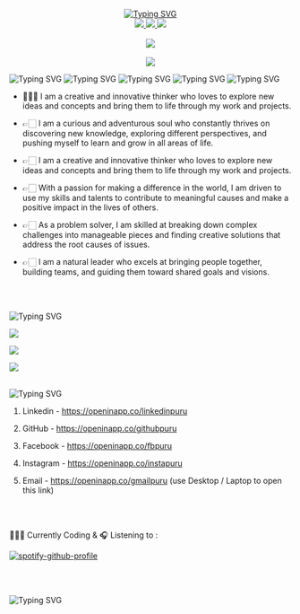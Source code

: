 <p align="center">
<a href="https://github.com/creativepurus">
    <img src="https://readme-typing-svg.demolab.com?font=Calibri&size=24&duration=1000&pause=300&multiline=true&width=500&height=120&lines=Purushottam+Anand;Data+Scientist+%7C+AI+Engineer+%7C+Robotics;AI+%7C+Machine+Learning+%7C+Computer+Vision" alt="Typing SVG" />
</a>
<br/>

<a href="https://www.linkedin.com/in/creativepurus/">
    <img src="https://img.shields.io/badge/-Linkedin-blue?style=social&logo=linkedin">
</a> 

<a href="https://openinapp.co/cvpuru">
    <img src="https://img.shields.io/badge/Resume-blue?style=social&logo=adobe">
</a> 

<a href="mailto:creativepurus@gmail.com">
    <img src="https://img.shields.io/badge/Gmail-red?style=social&logo=gmail&logoColor=red">
</a> <br> </br>

<!-- <a href="">
    <img src="https://img.shields.io/badge/Website-The_Viral_Section-red?style=social&logo=wordpress">
</a>
<a href='https://scholar.google.com/citations?user=' target="_blank">
    <img alt='GoogleScholar' src='https://img.shields.io/badge/Scholar-100000?style=flat&logo=GoogleScholar&logoColor=white&&color=0181FF'>
</a> 
<a href="https://pypi.org/user/creativepurus/">
    <img src="https://img.shields.io/badge/PyPi-creativepurus-blue?style=flat-square&logo=pypi&logoColor=white">
</a> -->

<a href="https://github.com/creativepurus">
    <img src="https://github-stats-alpha.vercel.app/api?username=creativepurus&cc=22272e&tc=37BCF6&ic=fff&bc=0000">
</a> <br> </br>

<a href="https://github.com/creativepurus?tab=repositories">
    <img src="https://github-readme-stats.vercel.app/api?username=creativepurus&show_icons=true&count_private=true&show_icons=true&hide_border=true&hide_title=false&card_width=300px&hide_rank=false&bg_color=nightowl">
</a>

</p>

<img src="https://readme-typing-svg.demolab.com?font=Calibri&size=28&duration=1000&pause=1000&multiline=true&width=500&height=50&lines=Hi,+I+am+Purushottam+:)" alt="Typing SVG" />

<img src="https://readme-typing-svg.demolab.com?font=Calibri&size=25&duration=2500&pause=1000&multiline=true&width=500&height=50&lines=I+am+interested+in+AI,+ML,+Data+Science,+Robotics" alt="Typing SVG" />

<img src="https://readme-typing-svg.demolab.com?font=Calibri&size=30&duration=3000&pause=1000&multiline=true&width=1000&height=50&lines=I+am+looking+to+collaborate+on+the+topics+related+to+AI,+ML,+Robotics" alt="Typing SVG" />

<img src="https://readme-typing-svg.demolab.com?font=Calibri&size=30&duration=4000&pause=1000&multiline=true&width=1200&height=100&lines=I+am+currently+learning+Machine+Learning,+Data+Science,+Artificial+Intelligence+and+Robotics" alt="Typing SVG" />

<img src="https://readme-typing-svg.demolab.com?font=Calibri&size=28&duration=2000&pause=1000&multiline=true&width=500&height=50&lines=ABOUT+ME+:" alt="Typing SVG" />


* 👨🏻‍💻 I am a creative and innovative thinker who loves to explore new ideas and concepts and bring them to life through my work and projects.


* 👉🏻 I am a curious and adventurous soul who constantly thrives on discovering new knowledge, exploring different perspectives, and pushing myself to learn and grow in all areas of life.


* 👉🏻 I am a creative and innovative thinker who loves to explore new ideas and concepts and bring them to life through my work and projects.


* 👉🏻 With a passion for making a difference in the world, I am driven to use my skills and talents to contribute to meaningful causes and make a positive impact in the lives of others.


* 👉🏻 As a problem solver, I am skilled at breaking down complex challenges into manageable pieces and finding creative solutions that address the root causes of issues.


* 👉🏻 I am a natural leader who excels at bringing people together, building teams, and guiding them toward shared goals and visions.

<br> </br>

<img src="https://readme-typing-svg.demolab.com?font=Calibri&size=25&duration=1000&pause=1000&multiline=true&width=500&height=30&lines=MY+GITHUB+STATS" alt="Typing SVG" />

![](http://github-profile-summary-cards.vercel.app/api/cards/profile-details?username=creativepurus&theme=nightowl)

![](http://github-profile-summary-cards.vercel.app/api/cards/repos-per-language?username=creativepurus&theme=nightowl)

![](http://github-profile-summary-cards.vercel.app/api/cards/most-commit-language?username=creativepurus&theme=nightowl)

<br>

<img src="https://readme-typing-svg.demolab.com?font=Calibri&size=28&duration=2000&pause=1000&multiline=true&width=600&height=40&lines=How+to+reach+me+-+Social+Links+:+" alt="Typing SVG" />

1. Linkedin - https://openinapp.co/linkedinpuru


2. GitHub - https://openinapp.co/githubpuru


3. Facebook - https://openinapp.co/fbpuru


4. Instagram - https://openinapp.co/instapuru


5. Email - https://openinapp.co/gmailpuru   (use Desktop / Laptop to open this link)

<br> </br>

👨🏻‍💻 Currently Coding & 🎧 Listening to :

[![spotify-github-profile](https://spotify-github-profile.vercel.app/api/view?uid=11159336621&cover_image=true&theme=novatorem&show_offline=false&bar_color=53b14f&bar_color_cover=false)](https://open.spotify.com/user/31xlitivfce4cu3wd4dglpn6xem4)

<br> </br>

<img src="https://readme-typing-svg.demolab.com?font=Calibri&size=25&duration=2000&pause=1000&multiline=true&width=500&height=70&lines=EXPLORE+MORE+ON+MY+PROFILE+BELOW+:+" alt="Typing SVG" />
